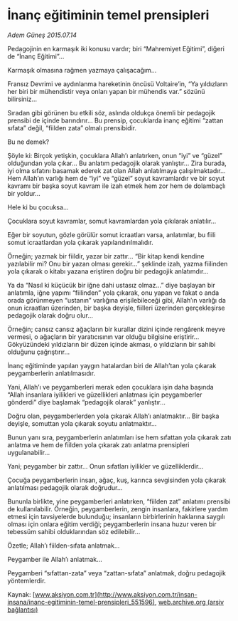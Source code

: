 # İnanç eğitiminin temel prensipleri

*Adem Güneş 2015.07.14*

<div class="pNewsDetailMainContent" itemprop="articleBody">
 <p>
  Pedagojinin en karmaşık iki konusu vardır; biri “Mahremiyet Eğitimi”, diğeri de “İnanç Eğitimi”…
 </p>
 <p>
  Karmaşık olmasına rağmen yazmaya çalışacağım…
 </p>
 <p>
  Fransız Devrimi ve aydınlanma hareketinin öncüsü Voltaire’in, “Ya yıldızların her biri bir mühendistir veya onları yapan bir mühendis var.” sözünü bilirsiniz…
 </p>
 <p>
  Sıradan gibi görünen bu etkili söz, aslında oldukça önemli bir pedagojik prensibi de içinde barındırır… Bu prensip, çocuklarda inanç eğitimi “zattan sıfata” değil, “fiilden zata” olmalı prensibidir.
 </p>
 <p>
  Bu ne demek?
 </p>
 <p>
  Şöyle ki: Birçok yetişkin, çocuklara Allah’ı anlatırken, onun “iyi” ve “güzel” olduğundan yola çıkar… Bu anlatım pedagojik olarak yanlıştır… Zira burada, iyi olma sıfatını basamak ederek zat olan Allah anlatılmaya çalışılmaktadır… Hem Allah’ın varlığı hem de “iyi” ve “güzel” soyut kavramlardır ve bir soyut kavramı bir başka soyut kavram ile izah etmek hem zor hem de dolambaçlı bir yoldur…
 </p>
 <p>
  Hele ki bu çocuksa…
 </p>
 <p>
  Çocuklara soyut kavramlar, somut kavramlardan yola çıkılarak anlatılır…
 </p>
 <p>
  Eğer bir soyutun, gözle görülür somut icraatları varsa, anlatımlar, bu fiili somut icraatlardan yola çıkarak yapılandırılmalıdır.
 </p>
 <p>
  Örneğin; yazmak bir fiildir, yazar bir zattır… “Bir kitap kendi kendine yazılabilir mi? Onu bir yazan olması gerekir…” şeklinde izah, yazma fiilinden yola çıkarak o kitabı yazana eriştiren doğru bir pedagojik anlatımdır…
 </p>
 <p>
  Ya da “Nasıl ki küçücük bir iğne dahi ustasız olmaz…” diye başlayan bir anlatımla, iğne yapımı “fiilinden” yola çıkarak, onu yapan ve fakat o anda orada görünmeyen “ustanın” varlığına erişilebileceği gibi, Allah’ın varlığı da onun icraatları üzerinden, bir başka deyişle, fiilleri üzerinden gerçekleşirse pedagojik olarak doğru olur…
 </p>
 <p>
  Örneğin; cansız cansız ağaçların bir kurallar dizini içinde rengârenk meyve vermesi, o ağaçların bir yaratıcısının var olduğu bilgisine eriştirir… Gökyüzündeki yıldızların bir düzen içinde akması, o yıldızların bir sahibi olduğunu çağrıştırır…
 </p>
 <p>
  İnanç eğitiminde yapılan yaygın hatalardan biri de Allah’tan yola çıkarak peygamberlerin anlatılmasıdır.
 </p>
 <p>
  Yani, Allah’ı ve peygamberleri merak eden çocuklara işin daha başında “Allah insanlara iyilikleri ve güzellikleri anlatması için peygamberler gönderdi” diye başlamak “pedagojik olarak” yanlıştır…
 </p>
 <p>
  Doğru olan, peygamberlerden yola çıkarak Allah’ı anlatmaktır… Bir başka deyişle, somuttan yola çıkarak soyutu anlatmaktır…
 </p>
 <p>
  Bunun yanı sıra, peygamberlerin anlatımları ise hem sıfattan yola çıkarak zatı anlatma ve hem de fiilden yola çıkarak zatı anlatma prensipleri uygulanabilir…
 </p>
 <p>
  Yani; peygamber bir zattır… Onun sıfatları iyilikler ve güzelliklerdir…
 </p>
 <p>
  Çocuğa peygamberlerin insan, ağaç, kuş, karınca sevgisinden yola çıkarak anlatılması pedagojik olarak doğrudur…
 </p>
 <p>
  Bununla birlikte, yine peygamberleri anlatırken, “fiilden zat” anlatımı prensibi de kullanılabilir. Örneğin, peygamberlerin, zengin insanlara, fakirlere yardım etmesi için tavsiyelerde bulunduğu; insanların birbirlerinin haklarına saygılı olması için onlara eğitim verdiği; peygamberlerin insana huzur veren bir tebessüm sahibi olduklarından söz edilebilir…
 </p>
 <p>
  Özetle; Allah’ı fiilden-sıfata anlatmak…
 </p>
 <p>
  Peygamber ile Allah’ı anlatmak…
 </p>
 <p>
  Peygamberi “sıfattan-zata” veya “zattan-sıfata” anlatmak, doğru pedagojik yöntemlerdir.
 </p>
</div>


Kaynak: [www.aksiyon.com.tr](http://www.aksiyon.com.tr/insan-insana/inanc-egitiminin-temel-prensipleri_551596), [web.archive.org (arşiv bağlantısı)](http://web.archive.org/web/20150731113458/http://www.aksiyon.com.tr/insan-insana/inanc-egitiminin-temel-prensipleri_551596)
